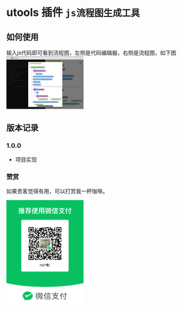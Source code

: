 # utools 插件 `js流程图生成工具`

## 如何使用

输入js代码即可看到流程图，左侧是代码编辑器，右侧是流程图，如下图
<img src="https://github.com/bravekingzhang/utools-js-code-to-svg-flowchart/blob/main/doc/run.png" alt="效果" style="width: 40%;" />


## 版本记录

### 1.0.0
- 项目实现
### 赞赏

如果贵客觉得有用，可以打赏我一杯咖啡。

<img src="https://github.com/bravekingzhang/utools-code2flow-official/blob/main/shoukuanma.png" alt="收款码" style="width: 40%;" />
